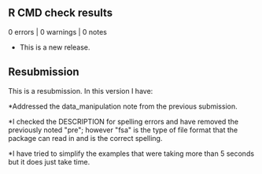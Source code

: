 ## R CMD check results

0 errors | 0 warnings | 0 notes

* This is a new release.

## Resubmission
This is a resubmission. In this version I have:

*Addressed the data_manipulation note from the previous submission.

*I checked the DESCRIPTION for spelling errors and have removed the previously 
  noted "pre"; however "fsa" is the type of file format that the package can 
  read in and is the correct spelling.

*I have tried to simplify the examples that were taking more than 5 seconds 
  but it does just take time.
